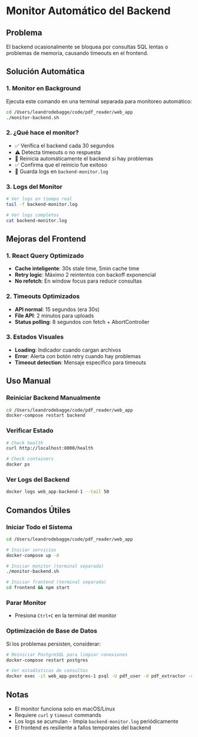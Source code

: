 # Monitor Automático del Backend

## Problema
El backend ocasionalmente se bloquea por consultas SQL lentas o problemas de memoria, causando timeouts en el frontend.

## Solución Automática

### 1. Monitor en Background
Ejecuta este comando en una terminal separada para monitoreo automático:

```bash
cd /Users/leandrodebagge/code/pdf_reader/web_app
./monitor-backend.sh
```

### 2. ¿Qué hace el monitor?
- ✅ Verifica el backend cada 30 segundos
- ⚠️ Detecta timeouts o no respuesta
- 🔄 Reinicia automáticamente el backend si hay problemas  
- ✅ Confirma que el reinicio fue exitoso
- 📝 Guarda logs en `backend-monitor.log`

### 3. Logs del Monitor
```bash
# Ver logs en tiempo real
tail -f backend-monitor.log

# Ver logs completos
cat backend-monitor.log
```

## Mejoras del Frontend

### 1. React Query Optimizado
- **Cache inteligente**: 30s stale time, 5min cache time
- **Retry logic**: Máximo 2 reintentos con backoff exponencial
- **No refetch**: En window focus para reducir consultas

### 2. Timeouts Optimizados
- **API normal**: 15 segundos (era 30s)
- **File API**: 2 minutos para uploads
- **Status polling**: 8 segundos con fetch + AbortController

### 3. Estados Visuales
- **Loading**: Indicador cuando cargan archivos
- **Error**: Alerta con botón retry cuando hay problemas
- **Timeout detection**: Mensaje específico para timeouts

## Uso Manual

### Reiniciar Backend Manualmente
```bash
cd /Users/leandrodebagge/code/pdf_reader/web_app
docker-compose restart backend
```

### Verificar Estado
```bash
# Check health
curl http://localhost:8000/health

# Check containers
docker ps
```

### Ver Logs del Backend
```bash
docker logs web_app-backend-1 --tail 50
```

## Comandos Útiles

### Iniciar Todo el Sistema
```bash
cd /Users/leandrodebagge/code/pdf_reader/web_app

# Iniciar servicios
docker-compose up -d

# Iniciar monitor (terminal separada)
./monitor-backend.sh

# Iniciar frontend (terminal separada)
cd frontend && npm start
```

### Parar Monitor
- Presiona `Ctrl+C` en la terminal del monitor

### Optimización de Base de Datos
Si los problemas persisten, considerar:
```bash
# Reiniciar PostgreSQL para limpiar conexiones
docker-compose restart postgres

# Ver estadísticas de consultas
docker exec -it web_app-postgres-1 psql -U pdf_user -d pdf_extractor -c "SELECT * FROM pg_stat_activity;"
```

## Notas
- El monitor funciona solo en macOS/Linux
- Requiere `curl` y `timeout` commands
- Los logs se acumulan - limpia `backend-monitor.log` periódicamente
- El frontend es resiliente a fallos temporales del backend